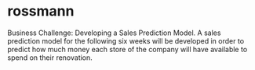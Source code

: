 # rossmann
Business Challenge: Developing a Sales Prediction Model. A sales prediction model for the following six weeks will be developed in order to predict how much money each store of the company will have available to spend on their renovation.
